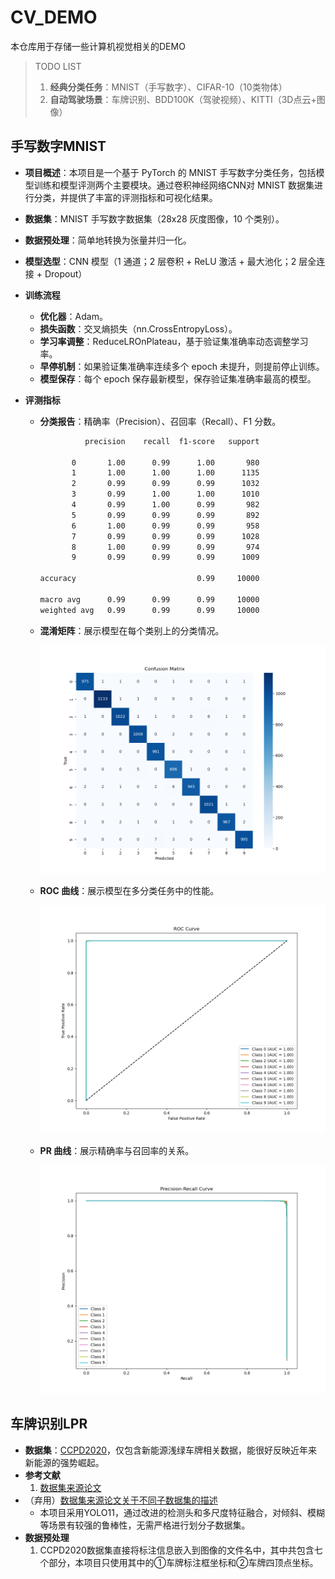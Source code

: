 # CV_DEMO

本仓库用于存储一些计算机视觉相关的DEMO

> TODO LIST
>
> 1. **经典分类任务**：MNIST（手写数字）、CIFAR-10（10类物体）
> 2. **自动驾驶场景**：车牌识别、BDD100K（驾驶视频）、KITTI（3D点云+图像）

## 手写数字MNIST

+ **项目概述**：本项目是一个基于 PyTorch 的 MNIST 手写数字分类任务，包括模型训练和模型评测两个主要模块。通过卷积神经网络CNN对 MNIST 数据集进行分类，并提供了丰富的评测指标和可视化结果。

+ **数据集**：MNIST 手写数字数据集（28x28 灰度图像，10 个类别）。

+ **数据预处理**：简单地转换为张量并归一化。

+ **模型选型**：CNN 模型（1 通道；2 层卷积 + ReLU 激活 + 最大池化；2 层全连接 + Dropout）

+ **训练流程**

  + **优化器**：Adam。
  + **损失函数**：交叉熵损失（nn.CrossEntropyLoss）。
  + **学习率调整**：ReduceLROnPlateau，基于验证集准确率动态调整学习率。
  + **早停机制**：如果验证集准确率连续多个 epoch 未提升，则提前停止训练。
  + **模型保存**：每个 epoch 保存最新模型，保存验证集准确率最高的模型。

+ **评测指标**

  + **分类报告**：精确率（Precision）、召回率（Recall）、F1 分数。

    ```txt
              precision    recall  f1-score   support
    
           0       1.00      0.99      1.00       980
           1       1.00      1.00      1.00      1135
           2       0.99      0.99      0.99      1032
           3       0.99      1.00      1.00      1010
           4       0.99      1.00      0.99       982
           5       0.99      0.99      0.99       892
           6       1.00      0.99      0.99       958
           7       0.99      0.99      0.99      1028
           8       1.00      0.99      0.99       974
           9       0.99      0.99      0.99      1009
    
    accuracy                           0.99     10000
    
    macro avg      0.99      0.99      0.99     10000
    weighted avg   0.99      0.99      0.99     10000
    ```

  + **混淆矩阵**：展示模型在每个类别上的分类情况。

    ![confusion_matrix](./MNIST_demo/docs/confusion_matrix.png)

  + **ROC 曲线**：展示模型在多分类任务中的性能。

    ![roc_curve](./MNIST_demo/docs/roc_curve.png)

  + **PR 曲线**：展示精确率与召回率的关系。

    ![pr_curve](./MNIST_demo/docs/pr_curve.png)

## 车牌识别LPR

+ **数据集**：[CCPD2020](https://github.com/detectRecog/CCPD?tab=readme-ov-file)，仅包含新能源浅绿车牌相关数据，能很好反映近年来新能源的强势崛起。
+ **参考文献**
  1. [数据集来源论文](https://link.springer.com/chapter/10.1007/978-3-030-01261-8_16)
+ （弃用）[数据集来源论文关于不同子数据集的描述](https://link.springer.com/chapter/10.1007/978-3-030-01261-8_16/tables/3)
  + 本项目采用YOLO11，通过改进的检测头和多尺度特征融合，对倾斜、模糊等场景有较强的鲁棒性，无需严格进行划分子数据集。
+ **数据预处理**
  1. CCPD2020数据集直接将标注信息嵌入到图像的文件名中，其中共包含七个部分，本项目只使用其中的①车牌标注框坐标和②车牌四顶点坐标。